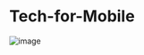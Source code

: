 # Tech-for-Mobile
![image](https://github.com/roshniguntupalli1721/Tech-for-Mobile/assets/124241364/b588ac9c-7141-4a4d-aeb8-a6ba3f7dc7b1)
